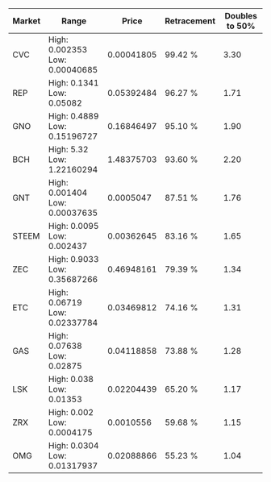 | Market | Range | Price| Retracement | Doubles to 50% |
| --- | --- | --- | --- | --- |
| CVC | High: 0.002353<br />Low: 0.00040685 | 0.00041805 | 99.42 % | 3.30 |
| REP | High: 0.1341<br />Low: 0.05082 | 0.05392484 | 96.27 % | 1.71 |
| GNO | High: 0.4889<br />Low: 0.15196727 | 0.16846497 | 95.10 % | 1.90 |
| BCH | High: 5.32<br />Low: 1.22160294 | 1.48375703 | 93.60 % | 2.20 |
| GNT | High: 0.001404<br />Low: 0.00037635 | 0.0005047 | 87.51 % | 1.76 |
| STEEM | High: 0.0095<br />Low: 0.002437 | 0.00362645 | 83.16 % | 1.65 |
| ZEC | High: 0.9033<br />Low: 0.35687266 | 0.46948161 | 79.39 % | 1.34 |
| ETC | High: 0.06719<br />Low: 0.02337784 | 0.03469812 | 74.16 % | 1.31 |
| GAS | High: 0.07638<br />Low: 0.02875 | 0.04118858 | 73.88 % | 1.28 |
| LSK | High: 0.038<br />Low: 0.01353 | 0.02204439 | 65.20 % | 1.17 |
| ZRX | High: 0.002<br />Low: 0.0004175 | 0.0010556 | 59.68 % | 1.15 |
| OMG | High: 0.0304<br />Low: 0.01317937 | 0.02088866 | 55.23 % | 1.04 |
